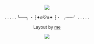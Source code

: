 <p align="center">
<img src="https://64.media.tumblr.com/735f978288e8ebdd7e83cf7fa26a3cd9/0168fb3443ff4286-a2/s1280x1920/a338bc035363b0ab65af468384a3a4401ba6742e.gifv">
  <div align="center"

. . . . . ╰──╮ ・┆✦ʚ♡ɞ✦ ┆・ ╭──╯ . . . . .

Layout by [me](https://www.tumblr.com/check1t/795306635658723328/sunday-tumblr-layout)

<img src="https://media.discordapp.net/attachments/1013237702587580446/1419324432568029204/sunday_plain.png?ex=68d15862&is=68d006e2&hm=a720b077e90e449b05cb41cb1872af1440dc35a177b1551dea6cf5bc46dc2660&=&format=webp&quality=lossless&width=1408&height=589"/>
